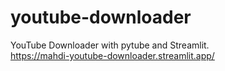 # youtube-downloader
YouTube Downloader with pytube and Streamlit.<br>https://mahdi-youtube-downloader.streamlit.app/
